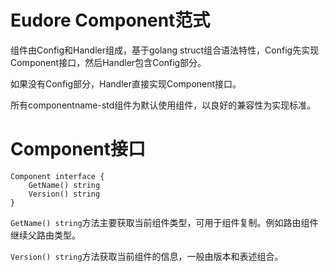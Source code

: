 # Eudore Component范式

组件由Config和Handler组成，基于golang struct组合语法特性，Config先实现Component接口，然后Handler包含Config部分。

如果没有Config部分，Handler直接实现Component接口。

所有componentname-std组件为默认使用组件，以良好的兼容性为实现标准。

# Component接口

```golang
Component interface {
	GetName() string
	Version() string
}
```

`GetName() string`方法主要获取当前组件类型，可用于组件复制。例如路由组件继续父路由类型。

`Version() string`方法获取当前组件的信息，一般由版本和表述组合。